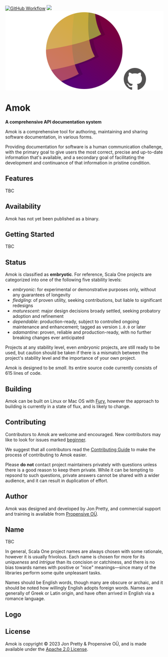 [<img alt="GitHub Workflow" src="https://img.shields.io/github/actions/workflow/status/propensive/amok/main.yml?style=for-the-badge" height="24">](https://github.com/propensive/amok/actions)
[<img src="https://img.shields.io/discord/633198088311537684?color=8899f7&label=DISCORD&style=for-the-badge" height="24">](https://discord.gg/7b6mpF6Qcf)
<img src="/doc/images/github.png" valign="middle">

# Amok

__A comprehensive API documentation system__

Amok is a comprehensive tool for authoring, maintaining and sharing software documentation, in various forms.

Providing documentation for software is a human communication challenge, with the primary goal to give users the
most correct, precise and up-to-date information that's available, and a secondary goal of facilitating the
development and continuance of that information in pristine condition.

## Features

TBC


## Availability

Amok has not yet been published as a binary.

## Getting Started

TBC


## Status

Amok is classified as __embryotic__. For reference, Scala One projects are
categorized into one of the following five stability levels:

- _embryonic_: for experimental or demonstrative purposes only, without any guarantees of longevity
- _fledgling_: of proven utility, seeking contributions, but liable to significant redesigns
- _maturescent_: major design decisions broady settled, seeking probatory adoption and refinement
- _dependable_: production-ready, subject to controlled ongoing maintenance and enhancement; tagged as version `1.0.0` or later
- _adamantine_: proven, reliable and production-ready, with no further breaking changes ever anticipated

Projects at any stability level, even _embryonic_ projects, are still ready to
be used, but caution should be taken if there is a mismatch between the
project's stability level and the importance of your own project.

Amok is designed to be _small_. Its entire source code currently consists
of 615 lines of code.

## Building

Amok can be built on Linux or Mac OS with [Fury](/propensive/fury), however
the approach to building is currently in a state of flux, and is likely to
change.

## Contributing

Contributors to Amok are welcome and encouraged. New contributors may like to look for issues marked
<a href="https://github.com/propensive/amok/labels/beginner">beginner</a>.

We suggest that all contributors read the [Contributing Guide](/contributing.md) to make the process of
contributing to Amok easier.

Please __do not__ contact project maintainers privately with questions unless
there is a good reason to keep them private. While it can be tempting to
repsond to such questions, private answers cannot be shared with a wider
audience, and it can result in duplication of effort.

## Author

Amok was designed and developed by Jon Pretty, and commercial support and training is available from
[Propensive O&Uuml;](https://propensive.com/).



## Name

TBC

In general, Scala One project names are always chosen with some rationale, however it is usually
frivolous. Each name is chosen for more for its _uniqueness_ and _intrigue_ than its concision or
catchiness, and there is no bias towards names with positive or "nice" meanings—since many of the
libraries perform some quite unpleasant tasks.

Names should be English words, though many are obscure or archaic, and it should be noted how
willingly English adopts foreign words. Names are generally of Greek or Latin origin, and have
often arrived in English via a romance language.

## Logo



## License

Amok is copyright &copy; 2023 Jon Pretty & Propensive O&Uuml;, and is made available under the
[Apache 2.0 License](/license.md).
